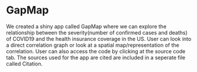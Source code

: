 # GapMap
We created a shiny app called GapMap where we can explore the relationship between the severity(number of confirmed cases and deaths) of COVID19 and the health insurance coverage in the US. User can look into a direct correlation graph or look at a spatial map/representation of the correlation. User can also access the code by clicking at the source code tab. The sources used for the app are cited are included in a seperate file called Citation.  

